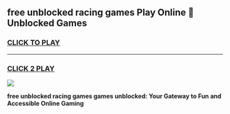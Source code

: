 
## free unblocked racing games Play Online 👋 Unblocked Games
<h3>
<a href="https://premium.freeplayer.one?title=free_unblocked_racing_games&ref=19F">CLICK TO PLAY</a></h3>
<hr>

<h3>
<a href="https://premium.freeplayer.one?title=free_unblocked_racing_games&ref=19F">CLICK 2 PLAY</a>
  
</h3>

<a href="https://premium.freeplayer.one?title=free_unblocked_racing_games&ref=19F"><img src="https://clearcache.store/games.png"></a>


**free unblocked racing games games unblocked: Your Gateway to Fun and Accessible Online Gaming**
